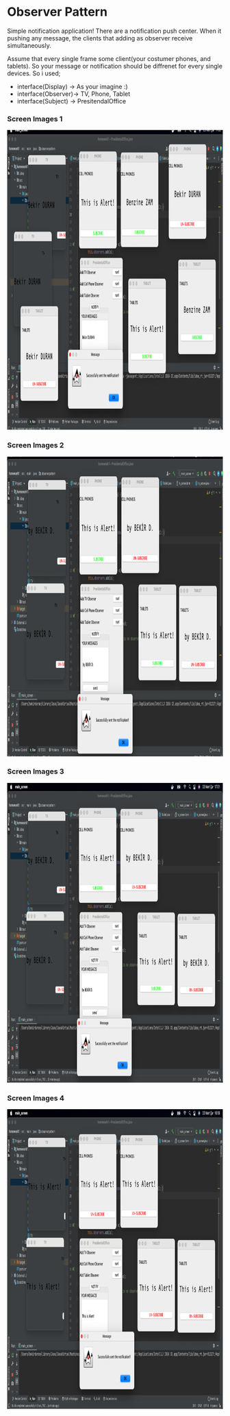 # Observer Pattern
Simple notification application!
There are a notification push center. When it pushing any message, the clients that adding as observer receive simultaneously.

Assume that every single frame some client(your costumer phones, and tablets). So your message or notification should be diffrenet for every single devices. So i used;


- interface(Display) -> As your imagine :)
- interface(Observer)-> TV, Phone, Tablet
- interface(Subject) -> PresitendalOffice


 

### Screen Images 1

<img src= /src/screenshots/ss1.png width="950" height="700" >




### Screen Images 2

<img src=/src/screenshots/ss2.png width="950" height="700" >




### Screen Images 3

<img src=/src/screenshots/ss3.png width="950" height="700" >




### Screen Images 4

<img src=/src/screenshots/ss4.png width="950" height="700" >
